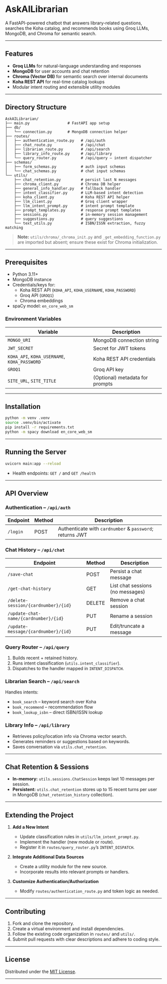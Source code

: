 # AskAILibrarian

A FastAPI-powered chatbot that answers library-related questions, searches the Koha catalog, and recommends books using Groq LLMs, MongoDB, and Chroma for semantic search.

---

## Features
- **Groq LLMs** for natural-language understanding and responses
- **MongoDB** for user accounts and chat retention
- **Chroma (Vector DB)** for semantic search over internal documents
- **Koha REST API** for real-time catalog lookups
- Modular intent routing and extensible utility modules

---

## Directory Structure
```
AskAILibrarian/
├── main.py                 # FastAPI app setup
├── db/
│   └── connection.py       # MongoDB connection helper
├── routes/
│   ├── authentication_route.py   # /api/auth
│   ├── chat_route.py             # /api/chat
│   ├── librarian_route.py        # /api/search
│   ├── library_info_route.py     # /api/library
│   └── query_router.py           # /api/query – intent dispatcher
├── schemas/
│   ├── form_schemas.py           # auth input schemas
│   └── chat_schemas.py           # chat input schemas
└── utils/
    ├── chat_retention.py         # persist last N messages
    ├── chroma_client.py          # Chroma DB helper
    ├── general_info_handler.py   # fallback handler
    ├── intent_classifier.py      # LLM-based intent detection
    ├── koha_client.py            # Koha REST API helper
    ├── llm_client.py             # Groq client wrapper
    ├── llm_intent_prompt.py      # intent prompt template
    ├── prompt_templates.py       # response prompt templates
    ├── sessions.py               # in-memory session management
    ├── suggestions.py            # query suggestions
    └── text_utils.py             # ISBN/ISSN extraction, fuzzy matching
```
> **Note:** `utils/chroma/_chroma_init.py` and `_get_embedding_function.py` are imported but absent; ensure these exist for Chroma initialization.

---

## Prerequisites
- Python 3.11+
- MongoDB instance
- Credentials/keys for:
  - Koha REST API (`KOHA_API`, `KOHA_USERNAME`, `KOHA_PASSWORD`)
  - Groq API (`GROQ1`)
  - Chroma embeddings
- spaCy model: `en_core_web_sm`

### Environment Variables
| Variable | Description |
|----------|-------------|
| `MONGO_URI` | MongoDB connection string |
| `JWT_SECRET` | Secret for JWT tokens |
| `KOHA_API`, `KOHA_USERNAME`, `KOHA_PASSWORD` | Koha REST API credentials |
| `GROQ1` | Groq API key |
| `SITE_URL`, `SITE_TITLE` | (Optional) metadata for prompts |

---

## Installation
```bash
python -m venv .venv
source .venv/bin/activate
pip install -r requirements.txt
python -m spacy download en_core_web_sm
```

---

## Running the Server
```bash
uvicorn main:app --reload
```
- Health endpoints: `GET /` and `GET /health`

---

## API Overview

### Authentication – `/api/auth`
| Endpoint | Method | Description |
|----------|--------|-------------|
| `/login` | POST   | Authenticate with `cardnumber` & `password`; returns JWT |

### Chat History – `/api/chat`
| Endpoint | Method | Description |
|----------|--------|-------------|
| `/save-chat`                         | POST   | Persist a chat message |
| `/get-chat-history`                  | GET    | List chat sessions (no messages) |
| `/delete-session/{cardnumber}/{id}`  | DELETE | Remove a chat session |
| `/update-chat-name/{cardnumber}/{id}`| PUT    | Rename a session |
| `/update-message/{cardnumber}/{id}`  | PUT    | Edit/truncate a message |

### Query Router – `/api/query`
1. Builds recent + retained history.
2. Runs intent classification (`utils.intent_classifier`).
3. Dispatches to the handler mapped in `INTENT_DISPATCH`.

### Librarian Search – `/api/search`
Handles intents:
- `book_search` – keyword search over Koha
- `book_recommend` – recommendation flow
- `book_lookup_isbn` – direct ISBN/ISSN lookup

### Library Info – `/api/library`
- Retrieves policy/location info via Chroma vector search.
- Generates reminders or suggestions based on keywords.
- Saves conversation via `utils.chat_retention`.

---

## Chat Retention & Sessions
- **In-memory:** `utils.sessions.ChatSession` keeps last 10 messages per session.
- **Persistent:** `utils.chat_retention` stores up to 15 recent turns per user in MongoDB (`chat_retention_history` collection).

---

## Extending the Project
1. **Add a New Intent**
   - Update classification rules in `utils/llm_intent_prompt.py`.
   - Implement the handler (new module or route).
   - Register it in `routes/query_router.py`’s `INTENT_DISPATCH`.

2. **Integrate Additional Data Sources**
   - Create a utility module for the new source.
   - Incorporate results into relevant prompts or handlers.

3. **Customize Authentication/Authorization**
   - Modify `routes/authentication_route.py` and token logic as needed.

---

## Contributing
1. Fork and clone the repository.
2. Create a virtual environment and install dependencies.
3. Follow the existing code organization in `routes/` and `utils/`.
4. Submit pull requests with clear descriptions and adhere to coding style.

---

## License
Distributed under the [MIT License](LICENSE).

---

